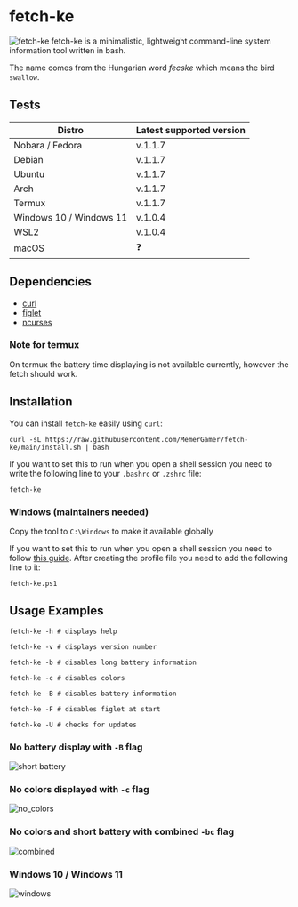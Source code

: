 # fetch-ke

![fetch-ke](assets/main.png?raw=true "fetch-ke")
fetch-ke is a minimalistic, lightweight command-line system information tool written in bash.

The name comes from the Hungarian word <i>fecske</i> which means the bird `swallow`.

## Tests

| Distro                  | Latest supported version |
| ----------------------- | ------------------------ |
| Nobara / Fedora         | v.1.1.7                  |
| Debian                  | v.1.1.7                  |
| Ubuntu                  | v.1.1.7                  |
| Arch                    | v.1.1.7                  |
| Termux                  | v.1.1.7                  |
| Windows 10 / Windows 11 | v.1.0.4                  |
| WSL2                    | v.1.0.4                  |
| macOS                   | :question:               |

## Dependencies

- [curl](https://github.com/curl/curl)
- [figlet](https://github.com/cmatsuoka/figlet)
- [ncurses](https://github.com/mirror/ncurses)

### Note for termux

On termux the battery time displaying is not available currently, however the fetch should work.

## Installation

You can install `fetch-ke` easily using `curl`:

```console
curl -sL https://raw.githubusercontent.com/MemerGamer/fetch-ke/main/install.sh | bash
```

If you want to set this to run when you open a shell session you need to write the following line to your `.bashrc` or `.zshrc` file:

```console
fetch-ke
```

### Windows (maintainers needed)

Copy the tool to `C:\Windows` to make it available globally

If you want to set this to run when you open a shell session you need to follow [this guide](https://superuser.com/a/1009553).
After creating the profile file you need to add the following line to it:

```console
fetch-ke.ps1
```

## Usage Examples

```console
fetch-ke -h # displays help

fetch-ke -v # displays version number

fetch-ke -b # disables long battery information

fetch-ke -c # disables colors

fetch-ke -B # disables battery information

fetch-ke -F # disables figlet at start

fetch-ke -U # checks for updates
```

### No battery display with `-B` flag

![short battery](assets/no_battery.png?raw=true "short battery")

### No colors displayed with `-c` flag

![no_colors](assets/no_colors.png?raw=true "no colors")

### No colors and short battery with combined `-bc` flag

![combined](assets/combined.png?raw=true "combined")

### Windows 10 / Windows 11

![windows](assets/windows.png?raw=true "windows")
